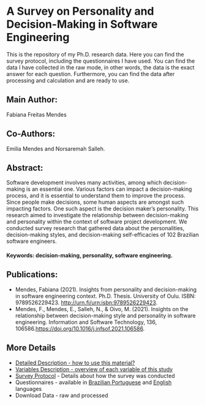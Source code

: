# A Survey on Personality and Decision-Making in Software Engineering
This is the repository of my Ph.D. research data. Here you can find the survey protocol, including the questionnaires I have used. You can find the data I have collected in the raw mode, in other words, the data is the exact answer for each question. Furthermore, you can find the data after processing and calculation and are ready to use.

## Main Author:
Fabiana Freitas Mendes

## Co-Authors:
Emilia Mendes and Norsaremah Salleh.

## Abstract:
Software development involves many activities, among which decision-making is an essential one. Various factors can impact a decision-making process, and it is essential to understand them to improve the process. Since people make decisions, some human aspects are amongst such impacting factors. One such aspect is the decision maker’s personality. This research aimed to investigate the relationship between decision-making and personality within the context of software project development. We conducted survey research that gathered data about the personalities, decision-making styles, and decision-making self-efficacies of 102 Brazilian software engineers. 

#### Keywords: decision-making, personality, software engineering.

## Publications:
* Mendes, Fabiana (2021). Insights from personality and decision-making in software engineering context. Ph.D. Thesis. University of Oulu. ISBN: 9789526229423. http://urn.fi/urn:isbn:9789526229423.
* Mendes, F., Mendes, E., Salleh, N., & Oivo, M. (2021). Insights on the relationship between decision-making style and personality in software engineering. Information and Software Technology, 136, 106586.https://doi.org/10.1016/j.infsof.2021.106586.
## More Details
* [Detailed Description - how to use this material?](https://github.com/fabianafmendes/DMSxPersonality/blob/1ed71275b6cc59056c2a546ca6bd07360a14dc87/Protocol/detailedDescription.md)
* [Variables Description - overview of each variable of this study](https://github.com/fabianafmendes/DMSxPersonality/blob/1ed71275b6cc59056c2a546ca6bd07360a14dc87/Protocol/variables.md)
* [Survey Protocol](https://github.com/fabianafmendes/DMSxPersonality/blob/852c6447cc57cb7bd53e2fbb3e47ff83848b9376/Survey%20Protocol.pdf) - Details about how the survey was conducted
* Questionnaires - available in [Brazilian Portuguese](https://github.com/fabianafmendes/DMSxPersonality/blob/852c6447cc57cb7bd53e2fbb3e47ff83848b9376/Questionnaire%20in%20Brazilian%20Portuguese.docx) and [English](https://github.com/fabianafmendes/DMSxPersonality/blob/852c6447cc57cb7bd53e2fbb3e47ff83848b9376/Questionnaire%20in%20English.docx) languages
* Download Data - raw and processed
